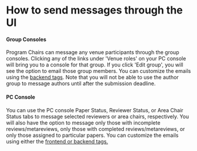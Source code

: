 # How to send messages through the UI

#### Group Consoles

Program Chairs can message any venue participants through the group consoles. Clicking any of the links under 'Venue roles' on your PC console will bring you to a console for that group. If you click 'Edit group', you will see the option to email those group members. You can customize the emails using the [backend tags](how-to-customize-emails-sent-through-openreview.md). Note that you will not be able to use the author group to message authors until after the submission deadline.&#x20;

#### PC Console

You can use the PC console Paper Status, Reviewer Status, or Area Chair Status tabs to message selected reviewers or area chairs, respectively. You will also have the option to message only those with incomplete reviews/metareviews, only those with completed reviews/metareviews, or only those assigned to particular papers. You can customize the emails using either the [frontend or backend tags. ](how-to-customize-emails-sent-through-openreview.md)
